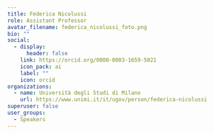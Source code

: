 ```yaml
---
title: Federica Nicolussi
role: Assistant Professor
avatar_filename: federica_nicolussi_foto.png
bio: ""
social:
  - display:
      header: false
    link: https://orcid.org/0000-0003-1659-5021
    icon_pack: ai
    label: ""
    icon: orcid
organizations:
  - name: Università degli Studi di Milano
    url: https://www.unimi.it/it/ugov/person/federica-nicolussi
superuser: false
user_groups:
  - Speakers
---
```

